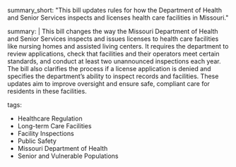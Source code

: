 summary_short: "This bill updates rules for how the Department of Health and Senior Services inspects and licenses health care facilities in Missouri."

summary: |
 This bill changes the way the Missouri Department of Health and Senior Services inspects and issues licenses to health care facilities like nursing homes and assisted living centers. It requires the department to review applications, check that facilities and their operators meet certain standards, and conduct at least two unannounced inspections each year. The bill also clarifies the process if a license application is denied and specifies the department’s ability to inspect records and facilities. These updates aim to improve oversight and ensure safe, compliant care for residents in these facilities.

tags:
  - Healthcare Regulation
  - Long-term Care Facilities
  - Facility Inspections
  - Public Safety
  - Missouri Department of Health
  - Senior and Vulnerable Populations
